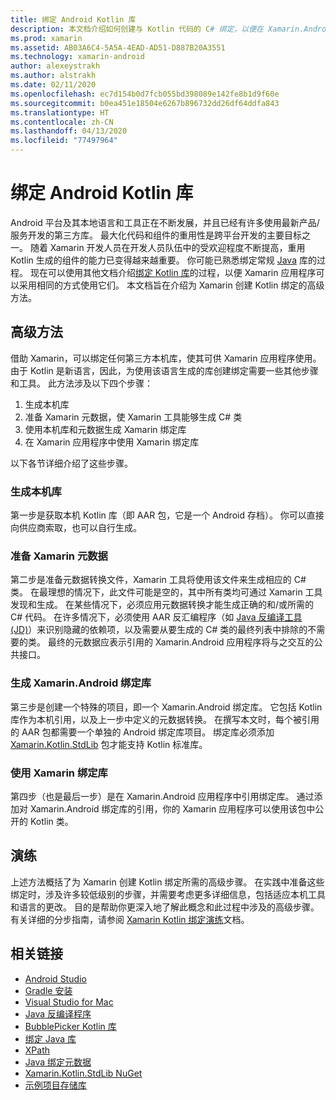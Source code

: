 ```yaml
---
title: 绑定 Android Kotlin 库
description: 本文档介绍如何创建与 Kotlin 代码的 C# 绑定，以便在 Xamarin.Android 应用程序中使用本机库。
ms.prod: xamarin
ms.assetid: AB03A6C4-5A5A-4EAD-AD51-D887B20A3551
ms.technology: xamarin-android
author: alexeystrakh
ms.author: alstrakh
ms.date: 02/11/2020
ms.openlocfilehash: ec7d154b0d7fcb055bd398089e142fe8b1d9f60e
ms.sourcegitcommit: b0ea451e18504e6267b896732dd26df64ddfa843
ms.translationtype: HT
ms.contentlocale: zh-CN
ms.lasthandoff: 04/13/2020
ms.locfileid: "77497964"
---
```

# <a name="bind-android-kotlin-libraries"></a>绑定 Android Kotlin 库

Android 平台及其本地语言和工具正在不断发展，并且已经有许多使用最新产品/服务开发的第三方库。 最大化代码和组件的重用性是跨平台开发的主要目标之一。 随着 Xamarin 开发人员在开发人员队伍中的受欢迎程度不断提高，重用 Kotlin 生成的组件的能力已变得越来越重要。 你可能已熟悉绑定常规 [Java](https://docs.microsoft.com/xamarin/android/platform/binding-java-library/) 库的过程。 现在可以使用其他文档介绍[绑定 Kotlin 库](walkthrough.md)的过程，以便 Xamarin 应用程序可以采用相同的方式使用它们。 本文档旨在介绍为 Xamarin 创建 Kotlin 绑定的高级方法。

## <a name="high-level-approach"></a>高级方法

借助 Xamarin，可以绑定任何第三方本机库，使其可供 Xamarin 应用程序使用。 由于 Kotlin 是新语言，因此，为使用该语言生成的库创建绑定需要一些其他步骤和工具。 此方法涉及以下四个步骤：

1. 生成本机库
1. 准备 Xamarin 元数据，使 Xamarin 工具能够生成 C# 类
1. 使用本机库和元数据生成 Xamarin 绑定库
1. 在 Xamarin 应用程序中使用 Xamarin 绑定库

以下各节详细介绍了这些步骤。

### <a name="build-the-native-library"></a>生成本机库

第一步是获取本机 Kotlin 库（即 AAR 包，它是一个 Android 存档）。 你可以直接向供应商索取，也可以自行生成。

### <a name="prepare-the-xamarin-metadata"></a>准备 Xamarin 元数据

第二步是准备元数据转换文件，Xamarin 工具将使用该文件来生成相应的 C# 类。 在最理想的情况下，此文件可能是空的，其中所有类均可通过 Xamarin 工具发现和生成。 在某些情况下，必须应用元数据转换才能生成正确的和/或所需的 C# 代码。 在许多情况下，必须使用 AAR 反汇编程序（如 [Java 反编译工具 (JD)](http://java-decompiler.github.io/)）来识别隐藏的依赖项，以及需要从要生成的 C# 类的最终列表中排除的不需要的类。 最终的元数据应表示引用的 Xamarin.Android 应用程序将与之交互的公共接口。

### <a name="build-a-xamarinandroid-binding-library"></a>生成 Xamarin.Android 绑定库

第三步是创建一个特殊的项目，即一个 Xamarin.Android 绑定库。 它包括 Kotlin 库作为本机引用，以及上一步中定义的元数据转换。 在撰写本文时，每个被引用的 AAR 包都需要一个单独的 Android 绑定库项目。 绑定库必须添加 [Xamarin.Kotlin.StdLib](https://www.nuget.org/packages/Xamarin.Kotlin.StdLib/) 包才能支持 Kotlin 标准库。

### <a name="consume-the-xamarin-binding-library"></a>使用 Xamarin 绑定库

第四步（也是最后一步）是在 Xamarin.Android 应用程序中引用绑定库。 通过添加对 Xamarin.Android 绑定库的引用，你的 Xamarin 应用程序可以使用该包中公开的 Kotlin 类。

## <a name="walkthrough"></a>演练

上述方法概括了为 Xamarin 创建 Kotlin 绑定所需的高级步骤。 在实践中准备这些绑定时，涉及许多较低级别的步骤，并需要考虑更多详细信息，包括适应本机工具和语言的更改。 目的是帮助你更深入地了解此概念和此过程中涉及的高级步骤。 有关详细的分步指南，请参阅 [Xamarin Kotlin 绑定演练](walkthrough.md)文档。

## <a name="related-links"></a>相关链接

- [Android Studio](https://developer.android.com/studio)
- [Gradle 安装](https://gradle.org/install/)
- [Visual Studio for Mac](https://visualstudio.microsoft.com/downloads)
- [Java 反编译程序](http://java-decompiler.github.io/)
- [BubblePicker Kotlin 库](https://github.com/igalata/Bubble-Picker)
- [绑定 Java 库](https://docs.microsoft.com/xamarin/android/platform/binding-java-library/)
- [XPath](https://www.w3.org/TR/xpath/)
- [Java 绑定元数据](https://docs.microsoft.com/xamarin/android/platform/binding-java-library/customizing-bindings/java-bindings-metadata)
- [Xamarin.Kotlin.StdLib NuGet](https://www.nuget.org/packages/Xamarin.Kotlin.StdLib/)
- [示例项目存储库](https://github.com/xamcat/xamarin-binding-kotlin-framework)
